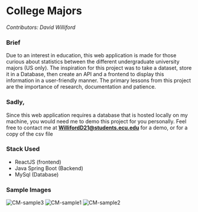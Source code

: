 # College Majors
*Contributors: David Williford*

### Brief 
Due to an interest in education, this web application is made for those curious about statistics between the different undergraduate university majors (US only). The inspiration for this project was to take a dataset, store it in a Database, then create an API and a frontend to display this information in a user-friendly manner. The primary lessons from this project are the importance of research, documentation and patience.

### Sadly,
Since this web application requires a database that is hosted locally on my machine, you would need me to demo this project for you personally. Feel free to contact me at **WillifordD21@students.ecu.edu** for a demo, or for a copy of the csv file

### Stack Used 
* ReactJS (frontend)
* Java Spring Boot (Backend)
* MySql (Database)

### Sample Images 
![CM-sample3](https://user-images.githubusercontent.com/92596851/229863725-7e87d0ca-adf3-4779-a52b-784ed6d74dfb.png)
![CM-sample1](https://user-images.githubusercontent.com/92596851/229863728-3771fe42-2933-470b-997d-870a9b4ad3e3.png)
![CM-sample2](https://user-images.githubusercontent.com/92596851/229863732-b1bc592c-7280-446e-b2bc-275a93362d03.png)
